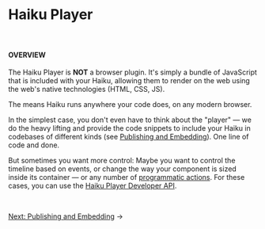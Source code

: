 # Haiku Player

<br>

#### OVERVIEW

The Haiku Player is **NOT** a browser plugin.  It's simply a bundle of JavaScript that is included with your Haiku, allowing them to render on the web using the web's native technologies (HTML, CSS, JS).

The means Haiku runs anywhere your code does, on any modern browser.

In the simplest case, you don't even have to think about the "player" — we do the heavy lifting and provide the code snippets to include your Haiku in codebases of different kinds (see [Publishing and Embedding](/embedding-and-using-haiku/publishing-and-embedding.md)).  One line of code and done.

But sometimes you want more control: Maybe you want to control the timeline based on events, or change the way your component is sized inside its container  — or any number of [programmatic actions](/embedding-and-using-haiku/haiku-player-api.md).  For these cases, you can use the [Haiku Player Developer API](/embedding-and-using-haiku/haiku-player-api.md).

<br>

[Next: Publishing and Embedding](/embedding-and-using-haiku/publishing-and-embedding.md) &rarr;
